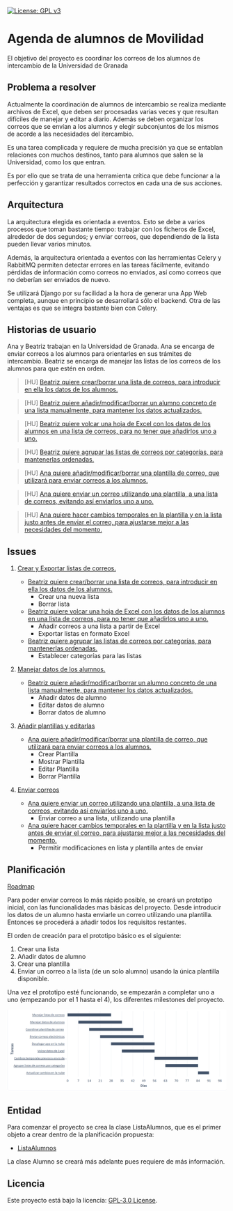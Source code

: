 [![License: GPL v3](https://img.shields.io/badge/License-GPLv3-blue.svg)](https://www.gnu.org/licenses/gpl-3.0)
# Agenda de alumnos de Movilidad
El objetivo del proyecto es coordinar los correos de los alumnos de intercambio de la Universidad de Granada

## Problema a resolver

Actualmente la coordinación de alumnos de intercambio se realiza mediante archivos de Excel, que deben ser procesadas varias veces y que resultan difíciles de manejar y editar a diario. Además se deben organizar los correos que se envían a los alumnos y elegir subconjuntos de los mismos de acorde a las necesidades del itercambio.

Es una tarea complicada y requiere de mucha precisión ya que se entablan relaciones con muchos destinos, tanto para alumnos que salen se la Universidad, como los que entran.

Es por ello que se trata de una herramienta crítica que debe funcionar a la perfección y garantizar resultados correctos en cada una de sus acciones.

## Arquitectura

La arquitectura elegida es orientada a eventos. Esto se debe a varios procesos que toman bastante tiempo: trabajar con los ficheros de Excel, alrededor de dos segundos; y enviar correos, que dependiendo de la lista pueden llevar varios minutos.

Además, la arquitectura orientada a eventos con las herramientas Celery y RabbitMQ permiten detectar errores en las tareas fácilmente, evitando pérdidas de información como correos no enviados, así como correos que no deberían ser enviados de nuevo.

Se utilizará Django por su facilidad a la hora de generar una App Web completa, aunque en principio se desarrollará sólo el backend. Otra de las ventajas es que se integra bastante bien con Celery.

## Historias de usuario

Ana y Beatriz trabajan en la Universidad de Granada. Ana se encarga de enviar correos a los alumnos para orientarles en sus trámites de intercambio. Beatriz se encarga de manejar las listas de los correos de los alumnos para que estén en orden.

> [HU] [Beatriz quiere crear/borrar una lista de correos, para introducir en ella los datos de los alumnos.](https://github.com/GabCas28/Agenda-Alumnos-Intercambio/issues/1)

> [HU] [Beatriz quiere añadir/modificar/borrar un alumno concreto de una lista manualmente, para mantener los datos actualizados.](https://github.com/GabCas28/Agenda-Alumnos-Intercambio/issues/2)

> [HU] [Beatriz quiere volcar una hoja de Excel con los datos de los alumnos en una lista de correos, para no tener que añadirlos uno a uno.](https://github.com/GabCas28/Agenda-Alumnos-Intercambio/issues/5)

> [HU] [Beatriz quiere agrupar las listas de correos por categorías, para mantenerlas ordenadas.](https://github.com/GabCas28/Agenda-Alumnos-Intercambio/issues/6)

> [HU] [Ana quiere añadir/modificar/borrar una plantilla de correo, que utilizará para enviar correos a los alumnos.](https://github.com/GabCas28/Agenda-Alumnos-Intercambio/issues/3)

> [HU] [Ana quiere enviar un correo utilizando una plantilla, a una lista de correos, evitando así enviarlos uno a uno.](https://github.com/GabCas28/Agenda-Alumnos-Intercambio/issues/4)

> [HU] [Ana quiere hacer cambios temporales en la plantilla y en la lista justo antes de enviar el correo, para ajustarse mejor a las necesidades del momento.](https://github.com/GabCas28/Agenda-Alumnos-Intercambio/issues/7)

## Issues
1. [Crear y Exportar listas de correos.](https://github.com/GabCas28/Agenda-Alumnos-Intercambio/milestone/1)
    - [Beatriz quiere crear/borrar una lista de correos, para introducir en ella los datos de los alumnos.](https://github.com/GabCas28/Agenda-Alumnos-Intercambio/issues/1)
      * Crear una nueva lista
      * Borrar lista
    - [Beatriz quiere volcar una hoja de Excel con los datos de los alumnos en una lista de correos, para no tener que añadirlos uno a uno.](https://github.com/GabCas28/Agenda-Alumnos-Intercambio/issues/5)
      * Añadir correos a una lista a partir de Excel
      * Exportar listas en formato Excel
    - [Beatriz quiere agrupar las listas de correos por categorías, para mantenerlas ordenadas.](https://github.com/GabCas28/Agenda-Alumnos-Intercambio/issues/6)
      * Establecer categorías para las listas
  
2. [Manejar datos de los alumnos.](https://github.com/GabCas28/Agenda-Alumnos-Intercambio/milestone/2)
    - [Beatriz quiere añadir/modificar/borrar un alumno concreto de una lista manualmente, para mantener los datos actualizados.](https://github.com/GabCas28/Agenda-Alumnos-Intercambio/issues/2)
      * Añadir datos de alumno
      * Editar datos de alumno
      * Borrar datos de alumno
  
3. [Añadir plantillas y editarlas](https://github.com/GabCas28/Agenda-Alumnos-Intercambio/milestone/3)
    - [Ana quiere añadir/modificar/borrar una plantilla de correo, que utilizará para enviar correos a los alumnos.](https://github.com/GabCas28/Agenda-Alumnos-Intercambio/issues/3)
      * Crear Plantilla
      * Mostrar Plantilla
      * Editar Plantilla
      * Borrar Plantilla
  
4. [Enviar correos](https://github.com/GabCas28/Agenda-Alumnos-Intercambio/milestone/4)
    - [Ana quiere enviar un correo utilizando una plantilla, a una lista de correos, evitando así enviarlos uno a uno.](https://github.com/GabCas28/Agenda-Alumnos-Intercambio/issues/4)
      * Enviar correo a una lista, utilizando una plantilla
    - [Ana quiere hacer cambios temporales en la plantilla y en la lista justo antes de enviar el correo, para ajustarse mejor a las necesidades del momento.](https://github.com/GabCas28/Agenda-Alumnos-Intercambio/issues/7)
      * Permitir modificaciones en lista y plantilla antes de enviar
  
## Planificación

[Roadmap](https://github.com/GabCas28/Agenda-Alumnos-Intercambio/projects/1)

Para poder enviar correos lo más rápido posible, se creará un prototipo inicial, con las funcionalidades mas básicas del proyecto. Desde introducir los datos de un alumno hasta enviarle un correo utilizando una plantilla. Entonces se procederá a añadir todos los requisitos restantes.

El orden de creación para el prototipo básico es el siguiente:

1. Crear una lista
2. Añadir datos de alumno
3. Crear una plantilla
4. Enviar un correo a la lista (de un solo alumno) usando la única plantilla disponible.
  
Una vez el prototipo esté funcionando, se empezarán a completar uno a uno (empezando por el 1 hasta el 4), los diferentes milestones del proyecto.

![Diagrama de Gantt](./doc/Planning-Gantt.png)

## Entidad

Para comenzar el proyecto se crea la clase ListaAlumnos, que es el primer objeto a crear dentro de la planificación propuesta:

* [ListaAlumnos](./src/ListaAlumnos.py)

La clase Alumno se creará más adelante pues requiere de más información.

## Licencia

Este proyecto está bajo la licencia: [GPL-3.0 License](LICENSE.md).
